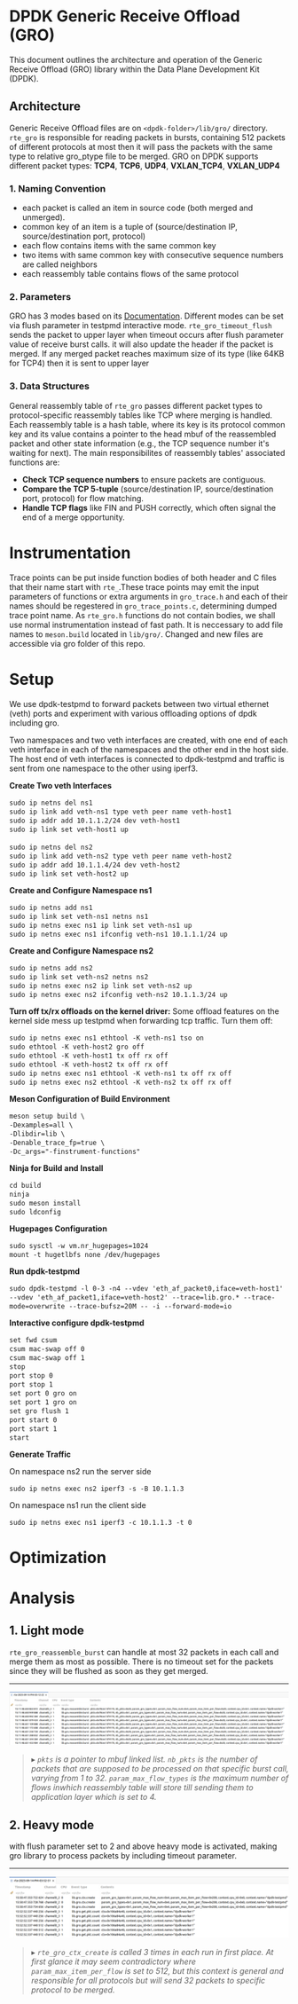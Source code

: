 # DPDK Generic Receive Offload (GRO)
This document outlines the architecture and operation of the Generic Receive Offload (GRO) library within the Data Plane Development Kit (DPDK).

## Architecture

Generic Receive Offload files are on `<dpdk-folder>/lib/gro/` directory. `rte_gro` is responsible for reading packets in bursts, containing 512 packets of different protocols at most then it will pass the packets with the same type to relative gro_ptype file to be merged. GRO on DPDK supports different packet types: **TCP4**, **TCP6**, **UDP4**, **VXLAN_TCP4**, **VXLAN_UDP4**

### 1. Naming Convention
- each packet is called an item in source code (both merged and unmerged).
- common key of an item is a tuple of (source/destination IP, source/destination port, protocol)
- each flow contains items with the same common key
- two items with same common key with consecutive sequence numbers are called neighbors
- each reassembly table contains flows of the same protocol

### 2. Parameters
GRO has 3 modes based on its [Documentation](https://doc.dpdk.org/dts-20.02/test_plans/dpdk_gro_lib_test_plan.html#test-case1-dpdk-gro-lightmode-test-with-tcp-ipv4-traffic). Different modes can be set via flush parameter in testpmd interactive mode. `rte_gro_timeout_flush` sends the packet to upper layer when timeout occurs after flush parameter value of receive burst calls. it will also update the header if the packet is merged. If any merged packet reaches maximum size of its type (like 64KB for TCP4) then it is sent to upper layer

### 3. Data Structures
General reassembly table of `rte_gro` passes different packet types to protocol-specific reassembly tables like TCP where merging is handled. Each reassembly table is a hash table, where its key is its protocol common key and its value contains a pointer to the head mbuf of the reassembled packet and other state information (e.g., the TCP sequence number it's waiting for next). The main responsibilites of reassembly tables' associated functions are:
- **Check TCP sequence numbers** to ensure packets are contiguous.
- **Compare the TCP 5-tuple** (source/destination IP, source/destination port, protocol) for flow matching.
- **Handle TCP flags** like FIN and PUSH correctly, which often signal the end of a merge opportunity.

# Instrumentation
Trace points can be put inside function bodies of both header and C files that their name start with `rte_`.These trace points may emit the input parameters of functions or extra arguments in `gro_trace.h` and each of their names should be regestered in `gro_trace_points.c`, determining dumped trace point name. As `rte_gro.h` functions do not contain bodies, we shall use normal instrumentation instead of fast path. It is neccessary to add file names to `meson.build` located in `lib/gro/`. Changed and new files are accessible via gro folder of this repo.

# Setup

We use dpdk-testpmd to forward packets between two virtual ethernet (veth) ports and experiment with various offloading options of dpdk including gro.

Two namespaces and two veth interfaces are created, with one end of each veth interface in each of the namespaces and the other end in the host side. The host end of veth interfaces is connected to dpdk-testpmd and traffic is sent from one namespace to the other using iperf3.

**Create Two veth Interfaces**
```shell
sudo ip netns del ns1
sudo ip link add veth-ns1 type veth peer name veth-host1
sudo ip addr add 10.1.1.2/24 dev veth-host1 
sudo ip link set veth-host1 up

sudo ip netns del ns2
sudo ip link add veth-ns2 type veth peer name veth-host2
sudo ip addr add 10.1.1.4/24 dev veth-host2 
sudo ip link set veth-host2 up
```

**Create and Configure Namespace ns1**
```shell
sudo ip netns add ns1
sudo ip link set veth-ns1 netns ns1
sudo ip netns exec ns1 ip link set veth-ns1 up
sudo ip netns exec ns1 ifconfig veth-ns1 10.1.1.1/24 up
```

**Create and Configure Namespace ns2**
```shell
sudo ip netns add ns2
sudo ip link set veth-ns2 netns ns2
sudo ip netns exec ns2 ip link set veth-ns2 up
sudo ip netns exec ns2 ifconfig veth-ns2 10.1.1.3/24 up
```

**Turn off tx/rx offloads on the kernel driver:**
Some offload features on the kernel side mess up testpmd when forwarding tcp traffic. Turn them off:

```shell
sudo ip netns exec ns1 ethtool -K veth-ns1 tso on
sudo ethtool -K veth-host2 gro off
sudo ethtool -K veth-host1 tx off rx off
sudo ethtool -K veth-host2 tx off rx off
sudo ip netns exec ns1 ethtool -K veth-ns1 tx off rx off
sudo ip netns exec ns2 ethtool -K veth-ns2 tx off rx off
```

**Meson Configuration of Build Environment**
```shell
meson setup build \
-Dexamples=all \
-Dlibdir=lib \
-Denable_trace_fp=true \
-Dc_args="-finstrument-functions"
```

**Ninja for Build and Install**
```shell
cd build
ninja
sudo meson install
sudo ldconfig
```

**Hugepages Configuration**
```shell
sudo sysctl -w vm.nr_hugepages=1024
mount -t hugetlbfs none /dev/hugepages
```


**Run dpdk-testpmd**
```shell
sudo dpdk-testpmd -l 0-3 -n4 --vdev 'eth_af_packet0,iface=veth-host1' --vdev 'eth_af_packet1,iface=veth-host2' --trace=lib.gro.* --trace-mode=overwrite --trace-bufsz=20M -- -i --forward-mode=io
```

**Interactive configure dpdk-testpmd**
```shell
set fwd csum
csum mac-swap off 0
csum mac-swap off 1
stop
port stop 0
port stop 1
set port 0 gro on
set port 1 gro on
set gro flush 1
port start 0
port start 1
start
```

**Generate Traffic**

On namespace ns2 run the server side
```shell
sudo ip netns exec ns2 iperf3 -s -B 10.1.1.3
```

On namespace ns1 run the client side
```shell
sudo ip netns exec ns1 iperf3 -c 10.1.1.3 -t 0
```

# Optimization

# Analysis
## 1. Light mode
`rte_gro_reassemble_burst` can handle at most 32 packets in each call and merge them as most as possible. There is no timeout set for the packets since they will be flushed as soon as they get merged.

---
![analysis1](Pics/analysis1.png)
> ▸ _`pkts` is a pointer to mbuf linked list. `nb_pkts` is the number of packets that are supposed to be processed on that specific burst call, varying from 1 to 32. `param_max_flow_types` is the maximum number of flows inwhich reassembly table will store till sending them to application layer which is set to 4._

## 2. Heavy mode
with flush parameter set to 2 and above heavy mode is activated, making gro library to process packets by including timeout parameter.

---
![analysis2](Pics/analysis2.png)
> ▸ _`rte_gro_ctx_create` is called 3 times in each run in first place. At first glance it may seem contradictory where `param_max_item_per_flow` is set to 512, but this context is general and responsible for all protocols but will send 32 packets to specific protocol to be merged._
